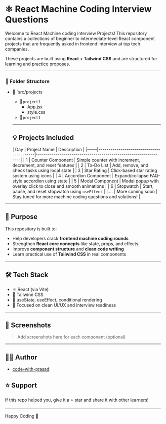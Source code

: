 # ⚛️ React Machine Coding Interview Questions

Welcome to React Machine coding Interview Projects! This repository contains a collections of beginner to intermediate-level React component projects that are frequently asked in frontend interview at top tech companies.

These projects are built using **React + Tailwind CSS** and are structured for learning and practice proposes.

---

### 📁 Folder Structore 


- 📁 `src/projects
  - 📁`project1`
    - App.jsx
    - style.css
  - 📁`project1`
 
  ---

  ## 💡 Projects Included

  | Day | Project Name                             | Description                                                      |
|-----|------------------------------------------|------------------------------------------------------------------|
| 1   | Counter Component                        | Simple counter with increment, decrement, and reset features     |
| 2   | To-Do List                               | Add, remove, and check tasks using local state                   |
| 3   | Star Rating                              | Click-based star rating system using icons                       |
| 4   | Accordion Component                      | Expand/collapse FAQ-style accordion using state                  |
| 5   | Modal Component                          | Modal popup with overlay click to close and smooth animations    |
| 6   | Stopwatch                                | Start, pause, and reset stopwatch using `useEffect`              |
| ... | More coming soon                         | Stay tuned for more machine coding questions and solutions!      |

---


## 🧠 Purpose 
This repository is built to:

- Help developers crack **frontend machine coding rounds**
- Strengthen **React core concepts** like state, props, and effects
- Improve **component structure** and **clean code writing**
- Learn practical use of **Tailwind CSS** in real components

---

## 🛠️ Tech Stack

- ⚛️ React (via Vite)
- 💨 Tailwind CSS
- 🔁 useState, useEffect, conditional rendering
- 🎯 Focused on clean UI/UX and interview readiness

---

## 📸 Screenshots

> Add screenshots here for each component (optional)

---

## 🧑‍💻 Author
- [code-with-prasad](https://github.com/code-with-prasad)

  
## ⭐ Support

If this repo helped you, give it a ⭐ star and share it with other learners!

---

Happy Coding 🚀

  

